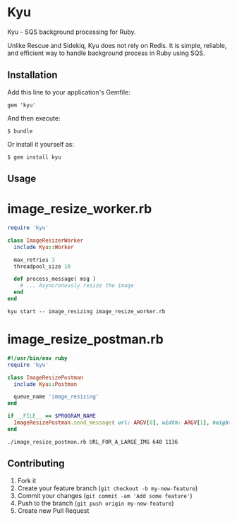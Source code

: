 # Kyu

Kyu - SQS background processing for Ruby.

Unlike Rescue and Sidekiq, Kyu does not rely on Redis. It is simple, reliable,
and efficient way to handle background process in Ruby using SQS.

## Installation

Add this line to your application's Gemfile:

    gem 'kyu'

And then execute:

    $ bundle

Or install it yourself as:

    $ gem install kyu

## Usage

# image_resize_worker.rb
```ruby
require 'kyu'

class ImageResizerWorker
  include Kyu::Worker

  max_retries 3
  threadpool_size 10

  def process_message( msg )
    # ... Asyncronously resize the image
  end
end
```

`kyu start -- image_resizing image_resize_worker.rb`

# image_resize_postman.rb
```ruby
#!/usr/bin/env ruby
require 'kyu'

class ImageResizePostman
  include Kyu::Postman

  queue_name 'image_resizing'
end

if __FILE__ == $PROGRAM_NAME
  ImageResizePostman.send_message( url: ARGV[0], width: ARGV[1], height: ARGV[2] )
end
```

`./image_resize_postman.rb URL_FOR_A_LARGE_IMG 640 1136`

## Contributing

1. Fork it
2. Create your feature branch (`git checkout -b my-new-feature`)
3. Commit your changes (`git commit -am 'Add some feature'`)
4. Push to the branch (`git push origin my-new-feature`)
5. Create new Pull Request
